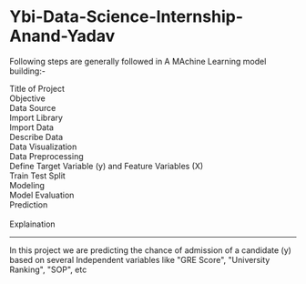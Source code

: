 # Ybi-Data-Science-Internship-Anand-Yadav

Following steps are generally followed in A MAchine Learning model building:-

Title of Project<br>
Objective<br>
Data Source<br>
Import Library<br>
Import Data<br>
Describe Data<br>
Data Visualization<br>
Data Preprocessing<br>
Define Target Variable (y) and Feature Variables (X)<br>
Train Test Split<br>
Modeling<br>
Model Evaluation<br>
Prediction<br>     
Explaination
**********************************************************************************

In this project we are predicting the chance of admission of a candidate (y) based on several Independent variables like "GRE Score", "University Ranking", "SOP", etc
